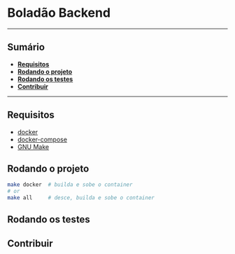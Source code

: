 # Boladão Backend
<!-- Adicionar descrição do projeto -->

----
## Sumário
* **[Requisitos](#requisitos)**
* **[Rodando o projeto](#rodando-o-projeto)**
* **[Rodando os testes](#rodando-os-testes)**
* **[Contribuir](#contribuir)**
----

## Requisitos
* [docker](https://www.docker.com/)
* [docker-compose](https://docs.docker.com/compose/)
* [GNU Make](https://www.gnu.org/software/make/)

## Rodando o projeto
```sh
make docker  # builda e sobe o container
# or
make all     # desce, builda e sobe o container
```

## Rodando os testes
<!-- Adicionar como que roda os testes -->

## Contribuir
<!-- Adicionar como contribuir com o projeto -->
